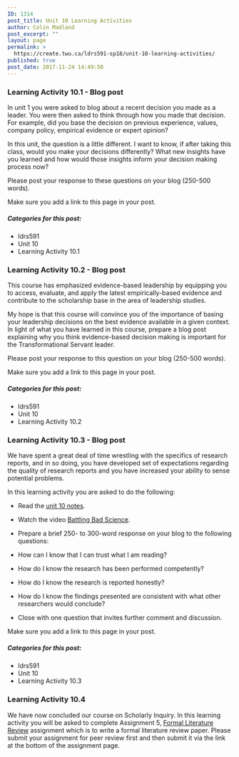 ```yaml
---
ID: 1314
post_title: Unit 10 Learning Activities
author: Colin Madland
post_excerpt: ""
layout: page
permalink: >
  https://create.twu.ca/ldrs591-sp18/unit-10-learning-activities/
published: true
post_date: 2017-11-24 14:49:50
---
```

### Learning Activity 10.1 - Blog post

In unit 1 you were asked to blog about a recent decision you made as a leader. You were then asked to think through how you made that decision. For example, did you base the decision on previous experience, values, company policy, empirical evidence or expert opinion?

In this unit, the question is a little different. I want to know, if after taking this class, would you make your decisions differently? What new insights have you learned and how would those insights inform your decision making process now?

Please post your response to these questions on your blog (250-500 words).

Make sure you add a link to this page in your post.

##### Categories for this post:

* ldrs591
* Unit 10
* Learning Activity 10.1

### Learning Activity 10.2 - Blog post

This course has emphasized evidence-based leadership by equipping you to access, evaluate, and apply the latest empirically-based evidence and contribute to the scholarship base in the area of leadership studies.

My hope is that this course will convince you of the importance of basing your leadership decisions on the best evidence available in a given context. In light of what you have learned in this course, prepare a blog post explaining why you think evidence-based decision making is important for the Transformational Servant leader.

Please post your response to this question on your blog (250-500 words).

Make sure you add a link to this page in your post.

##### Categories for this post:

* ldrs591
* Unit 10
* Learning Activity 10.2

### Learning Activity 10.3 - Blog post

We have spent a great deal of time wrestling with the specifics of research reports, and in so doing, you have developed set of expectations regarding the quality of research reports and you have increased your ability to sense potential problems.

In this learning activity you are asked to do the following:

* Read the <a href="https://create.twu.ca/ldrs591-sp18/unit-10-notes/">unit 10 notes</a>.
* Watch the video [Battling Bad Science](https://www.ted.com/talks/ben_goldacre_battling_bad_science).
* Prepare a brief 250- to 300-word response on your blog to the following questions:

* How can I know that I can trust what I am reading?
* How do I know the research has been performed competently?
* How do I know the research is reported honestly?
* How do I know the findings presented are consistent with what other researchers would conclude?
* Close with one question that invites further comment and discussion.

Make sure you add a link to this page in your post.

##### Categories for this post:

* ldrs591
* Unit 10
* Learning Activity 10.3

### Learning Activity 10.4

We have now concluded our course on Scholarly Inquiry. In this learning activity you will be asked to complete Assignment 5, <a href="https://create.twu.ca/ldrs591-sp18/formal-literature-review/">Formal Literature Review</a> assignment which is to write a formal literature review paper. Please submit your assignment for peer review first and then submit it via the link at the bottom of the assignment page.